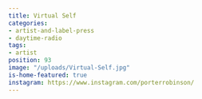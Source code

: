 ```yaml
---
title: Virtual Self
categories:
- artist-and-label-press
- daytime-radio
tags:
- artist
position: 93
image: "/uploads/Virtual-Self.jpg"
is-home-featured: true
instagram: https://www.instagram.com/porterrobinson/
---
```


